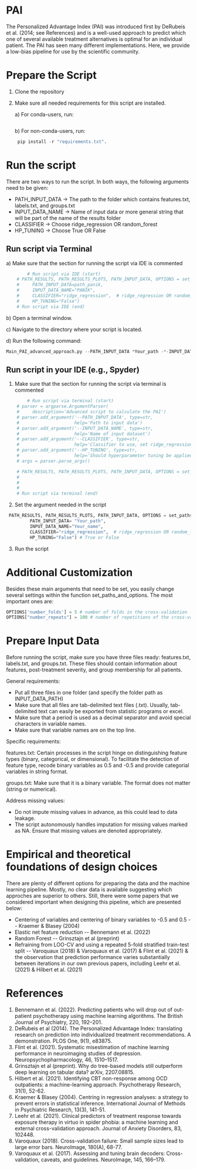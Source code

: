 # PAI

The Personalized Advantage Index (PAI) was introduced first by DeRubeis et al. (2014; see References) and is a well-used approach to predict which one of several available treatment alternatives is optimal for an individual patient. The PAI has seen many different implementations. Here, we provide a low-bias pipeline for use by the scientific community.

# Prepare the Script

1. Clone the repository
2. Make sure all needed requirements for this script are installed. 
    
    a) For conda-users, run:
    
    ```python
    
    ```
    
     b) For non-conda-users, run:
    
    ```python
     pip install -r "requirements.txt".
    ```
    

# Run the script

There are two ways to run the script. In both ways, the following arguments need to be given:

- PATH_INPUT_DATA → The path to the folder which contains features.txt, labels.txt, and groups.txt
- INPUT_DATA_NAME → Name of input data or more general string that will be part of the name of the results folder
- CLASSIFIER → Choose ridge_regression OR random_forest
- HP_TUNING → Choose True OR False

## Run script via Terminal

a) Make sure that the section for running the script via IDE is commented

```python
 		# Run script via IDE (start)
    # PATH_RESULTS, PATH_RESULTS_PLOTS, PATH_INPUT_DATA, OPTIONS = set_paths_and_options(
    #     PATH_INPUT_DATA=path_panik,
    #     INPUT_DATA_NAME="PANIK",
    #     CLASSIFIER="ridge_regression",  # ridge_regression OR random_forest
    #     HP_TUNING="False")
    # Run script via IDE (end)
```

b) Open a terminal window.

c) Navigate to the directory where your script is located.

d) Run the following command:

```python
Main_PAI_advanced_approach.py --PATH_INPUT_DATA *Your_path -*-INPUT_DATA_NAME *Your_data_name*
```

## Run script in your IDE (e.g., Spyder)

1. Make sure that the section for running the script via terminal is commented

```python
		# Run script via terminal (start)
    # parser = argparse.ArgumentParser(
    #     description='Advanced script to calculate the PAI')
    # parser.add_argument('--PATH_INPUT_DATA', type=str,
    #                     help='Path to input data')
    # parser.add_argument('--INPUT_DATA_NAME', type=str,
    #                     help='Name of input dataset')
    # parser.add_argument('--CLASSIFIER', type=str,
    #                     help='Classifier to use, set ridge_regression or random_forest')
    # parser.add_argument('--HP_TUNING', type=str,
    #                     help='Should hyperparameter tuning be applied? Set False or True')
    # args = parser.parse_args()

    # PATH_RESULTS, PATH_RESULTS_PLOTS, PATH_INPUT_DATA, OPTIONS = set_paths_and_options(PATH_INPUT_DATA=args.PATH_INPUT_DATA,
    #                                                                                    INPUT_DATA_NAME=args.INPUT_DATA_NAME,
    #                                                                                    CLASSIFIER=args.CLASSIFIER,
    #                                                                                    HP_TUNING=args.HP_TUNING)
    # Run script via terminal (end)
```

2. Set the argument needed in the script

```python
 PATH_RESULTS, PATH_RESULTS_PLOTS, PATH_INPUT_DATA, OPTIONS = set_paths_and_options(
         PATH_INPUT_DATA= "Your_path",
         INPUT_DATA_NAME="Your_name",
         CLASSIFIER="ridge_regression",  # ridge_regression OR random_forest
         HP_TUNING="False") # True or False
```

3. Run the script

# Additional Customization

Besides these main arguments that need to be set, you easily change several settings within the function set_paths_and_options. The most important ones are:

```python
OPTIONS['number_folds'] = 5 # number of folds in the cross-validation
OPTIONS["number_repeats"] = 100 # number of repetitions of the cross-validation
```

# Prepare Input Data

Before running the script, make sure you have three files ready: features.txt, labels.txt, and groups.txt. These files should contain information about features, post-treatment severity, and group membership for all patients.

General requirements:

- Put all three files in one folder (and specify the folder path as INPUT_DATA_PATH)
- Make sure that all files are tab-delimited text files (.txt). Usually, tab-delimited text can easily be exported from statistic programs or excel.
- Make sure that a period is used as a decimal separator and avoid special characters in variable names.
- Make sure that variable names are on the top line.

Specific requirements:

features.txt: Certain processes in the script hinge on distinguishing feature types (binary, categorical, or dimensional). To facilitate the detection of feature type, recode binary variables as 0.5 and -0.5 and provide categorial variables in string format.

groups.txt: Make sure that it is a binary variable. The format does not matter (string or numerical).

Address missing values:

- Do not impute missing values in advance, as this could lead to data leakage.
- The script autonomously handles imputation for missing values marked as NA. Ensure that missing values are denoted appropriately.

# Empirical and theoretical foundations of design choices

There are plenty of different options for preparing the data and the machine learning pipeline. Mostly, no clear data is available suggesting which approches are superior to others. Still, there were some papers that we considered important when designing this pipeline, which are presented below:

- Centering of variables and centering of binary variables to -0.5 and 0.5 -- Kraemer & Blasey (2004)
- Elastic net feature reduction -- Bennemann et al. (2022)
- Random Forest -- Grinsztajn et al (preprint)
- Refraining from LOO-CV and using a repeated 5-fold stratified train-test split -- Varoquaux (2018) & Varoquaux et al. (2017) & Flint et al. (2021) & the observation that prediction performance varies substantially between iterations in our own previous papers, including Leehr et al. (2021) & Hilbert et al. (2021)

# **References**

1. Bennemann et al. (2022). Predicting patients who will drop out of out-patient psychotherapy using machine learning algorithms. The British Journal of Psychiatry, 220, 192–201.
2. DeRubeis et al (2014). The Personalized Advantage Index: translating research on prediction into individualized treatment recommendations. A demonstration. PLOS One, 9(1), e83875.
3. Flint et al. (2021). Systematic misestimation of machine learning performance in neuroimaging studies of depression. Neuropsychopharmacology, 46, 1510–1517.
4. Grinsztajn et al (preprint). Why do tree-based models still outperform deep learning on tabular data? arXiv, 2207.08815.
5. Hilbert et al. (2021). Identifying CBT non-response among OCD outpatients: a machine-learning approach. Psychotherapy Research, 31(1), 52-62.
6. Kraemer & Blasey (2004). Centring in regression analyses: a strategy to prevent errors in statistical inference. International Journal of Methods in Psychiatric Research, 13(3), 141-51.
7. Leehr et al. (2021). Clinical predictors of treatment response towards exposure therapy in virtuo in spider phobia: a machine learning and external cross-validation approach. Journal of Anxiety Disorders, 83, 102448.
8. Varoquaux (2018). Cross-validation failure: Small sample sizes lead to large error bars. NeuroImage, 180(A), 68-77.
9. Varoquaux et al. (2017). Assessing and tuning brain decoders: Cross-validation, caveats, and guidelines. NeuroImage, 145, 166–179.
